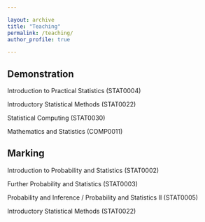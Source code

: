 ```yaml
---

layout: archive
title: "Teaching"
permalink: /teaching/
author_profile: true

---
```


## Demonstration

Introduction to Practical Statistics (STAT0004)

Introductory Statistical Methods (STAT0022)

Statistical Computing (STAT0030)

Mathematics and Statistics (COMP0011)


## Marking

Introduction to Probability and Statistics (STAT0002)

Further Probability and Statistics (STAT0003)

Probability and Inference / Probability and Statistics II (STAT0005)

Introductory Statistical Methods (STAT0022)
